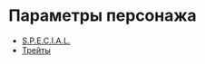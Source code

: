 # Параметры персонажа
- [S.P.E.C.I.A.L.](player\special\index.md)
- [Трейты](player\traits\index.md)